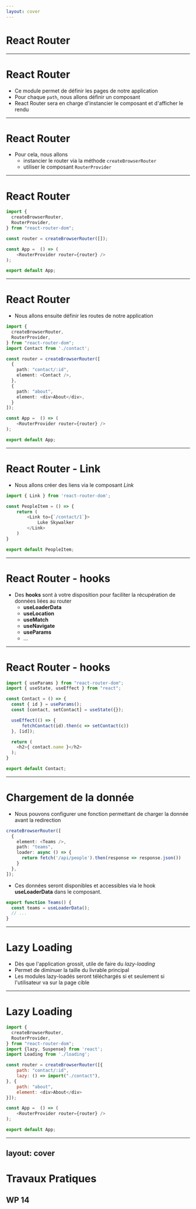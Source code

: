 ```yaml
---
layout: cover
---
```


# React Router

---

# React Router

* Ce module permet de définir les pages de notre application
* Pour chaque `path`, nous allons définir un composant
* React Router sera en charge d'instancier le composant et d'afficher le rendu

---

# React Router

* Pour cela, nous allons
  * instancier le router via la méthode `createBrowserRouter`
  * utiliser le composant `RouterProvider`

---

# React Router


```typescript
import {
  createBrowserRouter,
  RouterProvider,
} from "react-router-dom";

const router = createBrowserRouter([]);

const App =  () => (
    <RouterProvider router={router} />
);

export default App;
```

---

# React Router

* Nous allons ensuite définir les routes de notre application

```typescript
import {
  createBrowserRouter,
  RouterProvider,
} from "react-router-dom";
import Contact from './contact';

const router = createBrowserRouter([
  {
    path: "contact/:id",
    element: <Contact />,
  },
  {
    path: "about",
    element: <div>About</div>,
  }
]);

const App =  () => (
    <RouterProvider router={router} />
);

export default App;
```

---

# React Router - Link

* Nous allons créer des liens via le composant *Link*

```typescript
import { Link } from 'react-router-dom';

const PeopleItem = () => {
    return (
        <Link to={`/contact/1`}>
            Luke Skywalker
        </Link>
    )
}

export default PeopleItem;
```

---

# React Router - hooks

* Des **hooks** sont à votre disposition pour faciliter la récupération de données liées au router
  * **useLoaderData**
  * **useLocation**
  * **useMatch**
  * **useNavigate**
  * **useParams**
  * ...

---

# React Router - hooks

```typescript
import { useParams } from "react-router-dom";
import { useState, useEffect } from "react";

const Contact = () => {
  const { id } = useParams();
  const [contact, setContact] = useState({});

  useEffect(() => {
      fetchContact(id).then(c => setContact(c))
  }, [id]);

  return (
    <h2>{ contact.name }</h2>
  );
}

export default Contact;
```

---

# Chargement de la donnée

* Nous pouvons configurer une fonction permettant de charger la donnée avant la redirection

```typescript
createBrowserRouter([
  {
    element: <Teams />,
    path: "teams",
    loader: async () => {
      return fetch('/api/people').then(response => response.json())
    }
  },
]);
```

* Ces données seront disponibles et accessibles via le hook **useLoaderData** dans le composant.

```typescript
export function Teams() {
  const teams = useLoaderData();
  // ...
}
```

---

# Lazy Loading

* Dès que l'application grossit, utile de faire du *lazy-loading*
* Permet de diminuer la taille du livrable principal
* Les modules lazy-loadés seront téléchargés si et seulement si l'utilisateur va sur la page cible

---

# Lazy Loading

```javascript
import {
  createBrowserRouter,
  RouterProvider,
} from "react-router-dom";
import {lazy, Suspense} from 'react';
import Loading from './loading';

const router = createBrowserRouter([{
    path: "contact/:id",
    lazy: () => import("./contact"),
}, {
    path: "about",
    element: <div>About</div>
}]);

const App =  () => (
    <RouterProvider router={router} />
);

export default App;
```

---
layout: cover
---

# Travaux Pratiques

## WP 14
